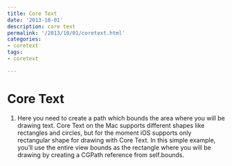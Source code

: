 ```yaml
---
title: Core Text
date: '2013-10-01'
description: core text
permalink: '/2013/10/01/coretext.html'
categories:
- coretext
tags:
- coretext

---
```

# Core Text

1. Here you need to create a path which bounds the area where you will be drawing text. Core Text on the Mac supports different shapes like rectangles and circles, but for the moment iOS supports only rectangular shape for drawing with Core Text. In this simple example, you’ll use the entire view bounds as the rectangle where you will be drawing by creating a CGPath reference from self.bounds.